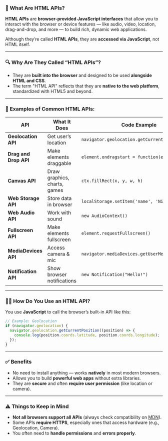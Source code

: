### 🧠 What Are HTML APIs?

**HTML APIs** are **browser-provided JavaScript interfaces** that allow you to interact with the browser or device features — like audio, video, location, drag-and-drop, and more — to build rich, dynamic web applications.

Although they’re called **HTML APIs**, they are **accessed via JavaScript**, not HTML itself.

---

### 🔍 Why Are They Called “HTML APIs”?

* They are **built into the browser** and designed to be used **alongside HTML and CSS**.
* The term "HTML API" reflects that they are **native to the web platform**, standardized with HTML5 and beyond.

---

### 🧰 Examples of Common HTML APIs:

| API                   | What It Does                 | Code Example                                    |
| --------------------- | ---------------------------- | ----------------------------------------------- |
| **Geolocation API**   | Get user’s location          | `navigator.geolocation.getCurrentPosition(...)` |
| **Drag and Drop API** | Make elements draggable      | `element.ondragstart = function(e) { ... }`     |
| **Canvas API**        | Draw graphics, charts, games | `ctx.fillRect(x, y, w, h)`                      |
| **Web Storage API**   | Store data in browser        | `localStorage.setItem('name', 'Nihar')`         |
| **Web Audio API**     | Work with sound              | `new AudioContext()`                            |
| **Fullscreen API**    | Make elements fullscreen     | `element.requestFullscreen()`                   |
| **MediaDevices API**  | Access camera & mic          | `navigator.mediaDevices.getUserMedia(...)`      |
| **Notification API**  | Show browser notifications   | `new Notification("Hello!")`                    |

---

### 🧑‍💻 How Do You Use an HTML API?

You use **JavaScript** to call the browser’s built-in API like this:

```js
// Example: Geolocation
if (navigator.geolocation) {
  navigator.geolocation.getCurrentPosition((position) => {
    console.log(position.coords.latitude, position.coords.longitude);
  });
}
```

---

### ✅ Benefits

* No need to install anything — works **natively** in most modern browsers.
* Allows you to build **powerful web apps** without extra libraries.
* They are **secure** and often **require user permission** (like location or camera).

---

### ⚠️ Things to Keep in Mind

* **Not all browsers support all APIs** (always check compatibility on [MDN](https://developer.mozilla.org)).
* Some APIs **require HTTPS**, especially ones that access hardware (e.g., Geolocation, Camera).
* You often need to **handle permissions** and **errors properly**.
